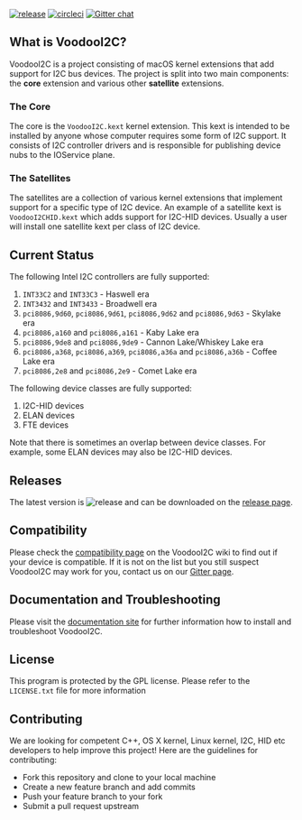 [![release](https://img.shields.io/github/release/alexandred/VoodooI2C.svg)](https://github.com/VoodooI2C/VoodooI2C/releases)
[![circleci](https://circleci.com/gh/VoodooI2C/VoodooI2C.svg?style=shield&circle-token=:circle-token)](https://github.com/VoodooI2C/VoodooI2C/releases)
[![Gitter chat](https://img.shields.io/gitter/room/nwjs/nw.js.svg?colorB=ed1965)](https://gitter.im/alexandred/VoodooI2C)

## What is VoodooI2C?

VoodooI2C is a project consisting of macOS kernel extensions that add support for I2C bus devices. The project is split into two main components: the **core** extension and various other **satellite** extensions.

### The Core

The core is the `VoodooI2C.kext` kernel extension. This kext is intended to be installed by anyone whose computer requires some form of I2C support. It consists of I2C controller drivers and is responsible for publishing device nubs to the IOService plane.

### The Satellites

The satellites are a collection of various kernel extensions that implement support for a specific type of I2C device. An example of a satellite kext is `VoodooI2CHID.kext` which adds support for I2C-HID devices. Usually a user will install one satellite kext per class of I2C device.

## Current Status

The following Intel I2C controllers are fully supported:

1. `INT33C2` and `INT33C3` - Haswell era
2. `INT3432` and `INT3433` - Broadwell era
3. `pci8086,9d60`, `pci8086,9d61`, `pci8086,9d62` and `pci8086,9d63` - Skylake era
4. `pci8086,a160` and `pci8086,a161` - Kaby Lake era
5. `pci8086,9de8` and `pci8086,9de9` - Cannon Lake/Whiskey Lake era
6. `pci8086,a368`, `pci8086,a369`, `pci8086,a36a` and `pci8086,a36b` - Coffee Lake era
7. `pci8086,2e8` and `pci8086,2e9` - Comet Lake era

The following device classes are fully supported:

1. I2C-HID devices
2. ELAN devices
3. FTE devices

Note that there is sometimes an overlap between device classes. For example, some ELAN devices may also be I2C-HID devices.

## Releases

The latest version is ![release](https://img.shields.io/github/release/alexandred/VoodooI2C.svg) and can be downloaded on the [release page](https://github.com/alexandred/VoodooI2C/releases).

## Compatibility

Please check the [compatibility page](https://github.com/alexandred/VoodooI2C/wiki/Compatibility) on the VoodooI2C wiki to find out if your device is compatible. If it is not on the list but you still suspect VoodooI2C may work for you, contact us on our [Gitter page](http://gitter.im/alexandred/VoodooI2C).

## Documentation and Troubleshooting

Please visit the [documentation site](https://voodooi2c.github.io/) for further information how to install and troubleshoot VoodooI2C. 

## License

This program is protected by the GPL license. Please refer to the `LICENSE.txt` file for more information

## Contributing

We are looking for competent C++, OS X kernel, Linux kernel, I2C, HID etc developers to help improve this project! Here are the guidelines for contributing:

* Fork this repository and clone to your local machine
* Create a new feature branch and add commits
* Push your feature branch to your fork
* Submit a pull request upstream
